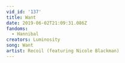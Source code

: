 ```yaml
---
vid_id: '137'
title: Want
date: 2019-06-02T21:09:31.086Z
fandoms:
  - Hannibal
creators: Luminosity
song: Want
artist: Recoil (featuring Nicole Blackman)
---
```


